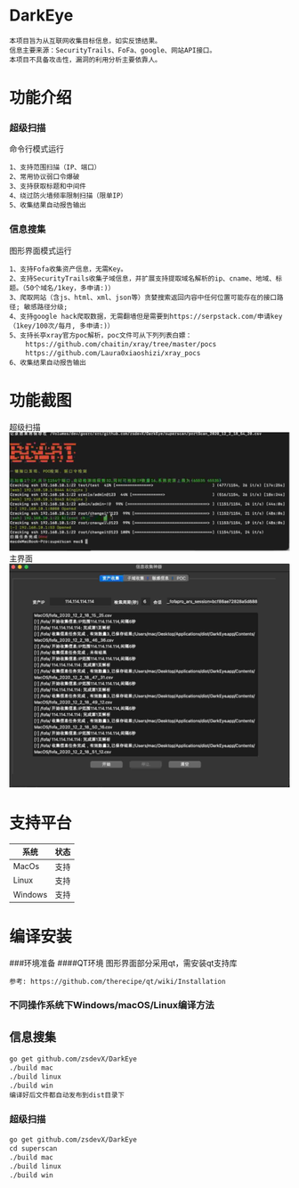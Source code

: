 # DarkEye
```
本项目旨为从互联网收集目标信息，如实反馈结果。
信息主要来源：SecurityTrails、FoFa、google、网站API接口。
本项目不具备攻击性，漏洞的利用分析主要依靠人。
```
功能介绍
===
### 超级扫描
命令行模式运行
```aidl
1、支持范围扫描（IP、端口）
2、常用协议弱口令爆破
3、支持获取标题和中间件
4、绕过防火墙频率限制扫描（限单IP）
5、收集结果自动报告输出
```

### 信息搜集
图形界面模式运行
```aidl
1、支持Fofa收集资产信息，无需Key。
2、支持SecurityTrails收集子域信息，并扩展支持提取域名解析的ip、cname、地域、标题。（50个域名/1key，多申请:)）
3、爬取网站（含js、html、xml、json等）贪婪搜索返回内容中任何位置可能存在的接口路径; 敏感路径分级;
4、支持google hack爬取数据，无需翻墙但是需要到https://serpstack.com/申请key（1key/100次/每月, 多申请:)）
5、支持长亭xray官方poc解析，poc文件可从下列列表白嫖：
    https://github.com/chaitin/xray/tree/master/pocs
    https://github.com/Laura0xiaoshizi/xray_pocs
6、收集结果自动报告输出    
```

功能截图
===
超级扫描
![avatar](screenshot/superscan.jpg)
主界面
![avatar](screenshot/darkeye.jpg)



支持平台
===
|系统 |状态|
|--------------------------|----------------|
|MacOs | 支持|
|Linux | 支持|
|Windows | 支持|


编译安装
===

###环境准备
####QT环境
图形界面部分采用qt，需安装qt支持库
```qt
参考: https://github.com/therecipe/qt/wiki/Installation
```

### 不同操作系统下Windows/macOS/Linux编译方法
## 信息搜集
```golnag
go get github.com/zsdevX/DarkEye
./build mac
./build linux
./build win
编译好后文件都自动发布到dist目录下
```

### 超级扫描
```golang
go get github.com/zsdevX/DarkEye
cd superscan
./build mac
./build linux
./build win
```

